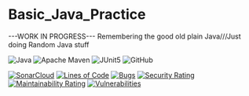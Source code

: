 # Basic_Java_Practice
---WORK IN PROGRESS--- Remembering the good old plain Java///Just doing Random Java stuff

![Java](https://img.shields.io/badge/java-%23ED8B00.svg?style=for-the-badge&logo=java&logoColor=white)
![Apache Maven](https://img.shields.io/badge/Apache%20Maven-C71A36?style=for-the-badge&logo=Apache%20Maven&logoColor=white)
![JUnit5](https://img.shields.io/badge/JUnit5-25A162.svg?style=for-the-badge&logo=JUnit5&logoColor=white)
![GitHub](https://img.shields.io/badge/github-%23121011.svg?style=for-the-badge&logo=github&logoColor=white)

[![SonarCloud](https://github.com/EgilLapin/Basic_Java_Practice/actions/workflows/build.yml/badge.svg)](https://github.com/EgilLapin/Basic_Java_Practice/actions/workflows/build.yml)
[![Lines of Code](https://sonarcloud.io/api/project_badges/measure?project=EgilLapin_Basic_Java_Practice&metric=ncloc)](https://sonarcloud.io/summary/new_code?id=EgilLapin_Basic_Java_Practice)
[![Bugs](https://sonarcloud.io/api/project_badges/measure?project=EgilLapin_Basic_Java_Practice&metric=bugs)](https://sonarcloud.io/summary/new_code?id=EgilLapin_Basic_Java_Practice)
[![Security Rating](https://sonarcloud.io/api/project_badges/measure?project=EgilLapin_Basic_Java_Practice&metric=security_rating)](https://sonarcloud.io/summary/new_code?id=EgilLapin_Basic_Java_Practice)
[![Maintainability Rating](https://sonarcloud.io/api/project_badges/measure?project=EgilLapin_Basic_Java_Practice&metric=sqale_rating)](https://sonarcloud.io/summary/new_code?id=EgilLapin_Basic_Java_Practice)
[![Vulnerabilities](https://sonarcloud.io/api/project_badges/measure?project=EgilLapin_Basic_Java_Practice&metric=vulnerabilities)](https://sonarcloud.io/summary/new_code?id=EgilLapin_Basic_Java_Practice)
